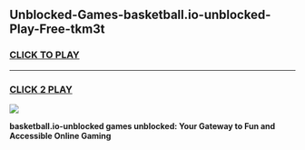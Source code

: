 
## Unblocked-Games-basketball.io-unblocked-Play-Free-tkm3t
<h3>
<a href="https://premium76.site?title=basketball.io-unblocked&ref=23A">CLICK TO PLAY</a></h3>
<hr>

<h3>
<a href="https://premium76.site?title=basketball.io-unblocked&ref=23A">CLICK 2 PLAY</a>
  
</h3>

<a href="https://premium76.site?title=basketball.io-unblocked&ref=23A"><img src="https://clearcache.store/games.png"></a>


**basketball.io-unblocked games unblocked: Your Gateway to Fun and Accessible Online Gaming**
